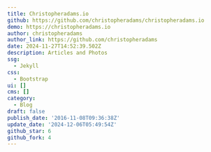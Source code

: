 ```yaml
---
title: Christopheradams.io
github: https://github.com/christopheradams/christopheradams.io
demo: https://christopheradams.io
author: christopheradams
author_link: https://github.com/christopheradams
date: 2024-11-27T14:52:39.502Z
description: Articles and Photos
ssg:
  - Jekyll
css:
  - Bootstrap
ui: []
cms: []
category:
  - Blog
draft: false
publish_date: '2016-11-08T09:36:38Z'
update_date: '2024-12-06T05:49:54Z'
github_star: 6
github_fork: 4
---
```

